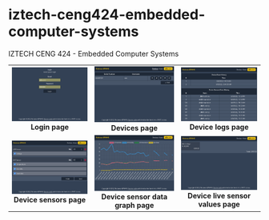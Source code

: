 # iztech-ceng424-embedded-computer-systems
IZTECH CENG 424 - Embedded Computer Systems 

<table>
  <tbody>
    <tr>
      <td style="text-align: center;"><img src="doc/login.png" /><b>Login page</b></td>
      <td style="text-align: center;"><img src="doc/devices.png" /><b>Devices page</b></td>
      <td style="text-align: center;"><img src="doc/logs.png" /><b>Device logs page</b></td>
    </tr>
    <tr>
      <td style="text-align: center;"><img src="doc/sensors.png" /><b>Device sensors page</b></td>
      <td style="text-align: center;"><img src="doc/graph.png" /><b>Device sensor data graph page</b></td>
      <td style="text-align: center;"><img src="doc/live.png" /><b>Device live sensor values page</b></td>
    </tr>
  </tbody>
</table>